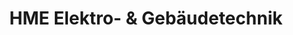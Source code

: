 ---
title: "HME Elektro- & Gebäudetechnik"
url: /graz/hme-elektro-und-gebaeudetechnik/
shop: Großhandel
---